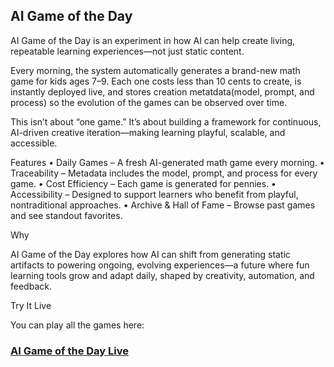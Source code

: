 ## AI Game of the Day

AI Game of the Day is an experiment in how AI can help create living, repeatable learning experiences—not just static content.

Every morning, the system automatically generates a brand-new math game for kids ages 7–9. Each one costs less than 10 cents to create, is instantly deployed live, and stores creation metatdata(model, prompt, and process) so the evolution of the games can be observed over time.

This isn’t about “one game.” It’s about building a framework for continuous, AI-driven creative iteration—making learning playful, scalable, and accessible.

Features
	•	Daily Games – A fresh AI-generated math game every morning.
	•	Traceability – Metadata includes the model, prompt, and process for every game.
	•	Cost Efficiency – Each game is generated for pennies.
	•	Accessibility – Designed to support learners who benefit from playful, nontraditional approaches.
	•	Archive & Hall of Fame – Browse past games and see standout favorites.

Why

AI Game of the Day explores how AI can shift from generating static artifacts to powering ongoing, evolving experiences—a future where fun learning tools grow and adapt daily, shaped by creativity, automation, and feedback. 

Try It Live

You can play all the games here:
### [AI Game of the Day Live](https://kbo4sho.github.io/ai-game-of-the-day/)
